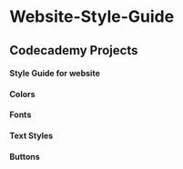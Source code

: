 # Website-Style-Guide
## Codecademy Projects
#### Style Guide for website 
#### Colors
#### Fonts
#### Text Styles
#### Buttons
